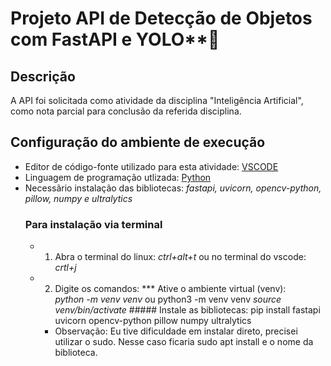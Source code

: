 # Projeto API de Detecção de Objetos com FastAPI e YOLO**🚀
## Descrição
A API foi solicitada como atividade da disciplina "Inteligência Artificial", como nota parcial para conclusão da referida disciplina.

## Configuração do ambiente de execução
* Editor de código-fonte utilizado para esta atividade: [VSCODE](https://code.visualstudio.com/Download)
* Linguagem de programação utlizada: [Python](https://www.python.org/downloads/)
* Necessãrio instalação das bibliotecas: _fastapi, uvicorn, opencv-python, pillow, numpy e ultralytics_
    ### Para instalação via terminal
     * 1. Abra o terminal do linux: _ctrl+alt+t_ ou no terminal do vscode: _crtl+j_
     * 2. Digite os comandos:
      *** Ative o ambiente virtual (venv):  
             *_python -m venv venv_*  ou python3 -m venv venv
             _source venv/bin/activate_
      ##### Instale as bibliotecas: 
            pip install fastapi uvicorn opencv-python pillow numpy ultralytics
        * Observação: Eu tive dificuldade em instalar direto, precisei utilizar o sudo. Nesse caso ficaria sudo apt install e o nome da biblioteca.

    

